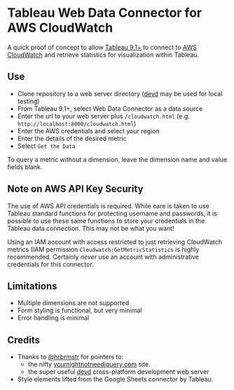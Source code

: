 # Tableau Web Data Connector for AWS CloudWatch

A quick proof of concept to allow [Tableau 9.1+](http://www.tableau.com/) to 
connect to [AWS CloudWatch](https://aws.amazon.com/cloudwatch/) and
retrieve statistics for visualization within Tableau.

## Use

- Clone repository to a web server directory ([devd](https://github.com/cortesi/devd) 
may be used for local testing)
- From Tableau 9.1+, select Web Data Connector as a data source
- Enter the url to your web server plus `/cloudwatch.html` 
  (e.g. `http://localhost:8000/cloudwatch.html`)
- Enter the AWS credentials and select your region
- Enter the details of the desired metric
- Select `Get the Data`

To query a metric without a dimension, leave the dimension name and value 
fields blank.

## Note on AWS API Key Security 

The use of AWS API credentials is required. While care is taken to use 
Tableau standard functions for protecting username and passwords, it is 
possible to use these same functions to store your credentials in the Tableau 
data connection. This may not be what you want!

Using an IAM account with access restricted to just retrieving CloudWatch 
metrics (IAM permission `Cloudwatch:GetMetricStatistics` is highly 
recommended. Certainly *never* use an account with administrative credentials 
for this connector.

## Limitations

- Multiple dimensions are not supported
- Form styling is functional, but very minimal
- Error handling is minimal

## Credits

- Thanks to [@hrbrmstr](https://github.com/hrbrmstr) for pointers to:
  - the nifty [youmightnotneedjquery.com](http://youmightnotneedjquery.com/) 
    site.
  - the super useful [devd](https://github.com/cortesi/devd) cross-platform 
    development web server
- Style elements lifted from the Google Sheets connector by Tableau.